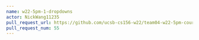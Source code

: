 ```yaml
---
name: w22-5pm-1-dropdowns
actor: NickWang11235
pull_request_url: https://github.com/ucsb-cs156-w22/team04-w22-5pm-courses/pull/55
pull_request_num: 55
---
```

